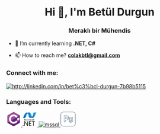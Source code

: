 <h1 align="center">Hi 👋, I'm Betül Durgun</h1>
<https://i.pinimg.com/originals/2c/f9/71/2cf971c4c37c55ec9920bec677a06d17.gif>
<h3 align="center">Meraklı bir Mühendis</h3>

- 🌱 I’m currently learning **.NET, C#**

- 📫 How to reach me?    **colakbtl@gmail.com**

<h3 align="left">Connect with me:</h3>
<p align="left">
<a href="https://linkedin.com/in/http://linkedin.com/in/bet%c3%bcl-durgun-7b98b5115" target="blank"><img align="center" src="https://raw.githubusercontent.com/rahuldkjain/github-profile-readme-generator/master/src/images/icons/Social/linked-in-alt.svg" alt="http://linkedin.com/in/bet%c3%bcl-durgun-7b98b5115" height="30" width="40" /></a>
</p>

<h3 align="left">Languages and Tools:</h3>
<p align="left"> <a href="https://www.w3schools.com/cs/" target="_blank" rel="noreferrer"> <img src="https://raw.githubusercontent.com/devicons/devicon/master/icons/csharp/csharp-original.svg" alt="csharp" width="40" height="40"/> </a> <a href="https://dotnet.microsoft.com/" target="_blank" rel="noreferrer"> <img src="https://raw.githubusercontent.com/devicons/devicon/master/icons/dot-net/dot-net-original-wordmark.svg" alt="dotnet" width="40" height="40"/> </a> <a href="https://www.microsoft.com/en-us/sql-server" target="_blank" rel="noreferrer"> <img src="https://www.svgrepo.com/show/303229/microsoft-sql-server-logo.svg" alt="mssql" width="40" height="40"/> </a> <a href="https://www.photoshop.com/en" target="_blank" rel="noreferrer"> <img src="https://raw.githubusercontent.com/devicons/devicon/master/icons/photoshop/photoshop-line.svg" alt="photoshop" width="40" height="40"/> </a> </p>

